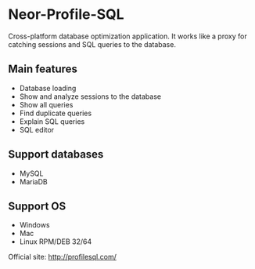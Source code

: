# Neor-Profile-SQL
Cross-platform database optimization application. It works like a proxy for catching sessions and SQL queries to the database.

## Main features
- Database loading
- Show and analyze sessions to the database
- Show all queries
- Find duplicate queries
- Explain SQL queries
- SQL editor

## Support databases
- MySQL
- MariaDB
 
## Support OS
- Windows
- Mac
- Linux RPM/DEB 32/64

Official site:
http://profilesql.com/
